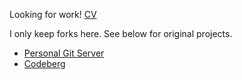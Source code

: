 Looking for work! [CV](https://alanpearce.eu/cv)

I only keep forks here. See below for original projects.

- [Personal Git Server](https://git.alanpearce.eu)
- [Codeberg](https://codeberg.org/alanpearce)
